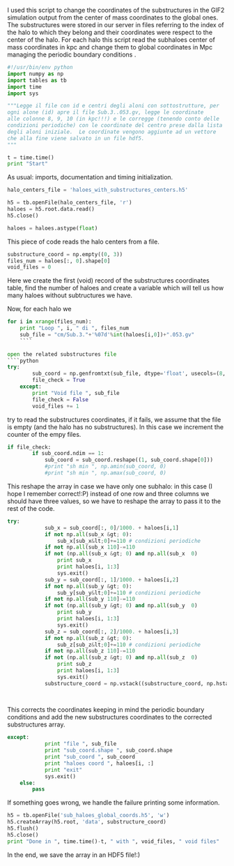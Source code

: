 <!-- 
.. link: 
.. description: 
.. tags: astro/physics, Cosmology, Master Thesis, millennium, N-body, Python, simulation, imported
.. date: 2011-12-04
.. title: GIF2 substructures coordinates correction
.. slug: gif2-substructures-coordinates-correction
-->

I used this script to change the coordinates of the substructures in the GIF2 simulation output from the center of mass coordinates to the global ones. The substructures were stored in our server in files referring to the index of the halo to which they belong and their coordinates were respect to the center of the halo. For each halo this script read the subhaloes center of mass coordinates in kpc and change them to global coordinates in Mpc managing the periodic boundary conditions .    

<!-- TEASER_END -->    

````python
#!/usr/bin/env python
import numpy as np
import tables as tb
import time
import sys

"""Legge il file con id e centri degli aloni con sottostrutture, per
ogni alone (id) apre il file Sub.3..053.gv, legge le coordinate
alle colonne 8, 9, 10 (in kpc!!!) e le corregge (tenendo conto delle
condizioni periodiche) con le coordinate del centro prese dalla lista
degli aloni iniziale.  Le coordinate vengono aggiunte ad un vettore
che alla fine viene salvato in un file hdf5.
"""

t = time.time()
print "Start"
````
    
As usual: imports, documentation and timing initialization.    
    
````python
halo_centers_file = 'haloes_with_substructures_centers.h5'

h5 = tb.openFile(halo_centers_file, 'r')
haloes = h5.root.data.read()
h5.close()

haloes = haloes.astype(float)
````
    
This piece of code reads the halo centers from a file.    
    
````python
substructure_coord = np.empty((0, 3))
files_num = haloes[:, 0].shape[0]
void_files = 0
````
    
Here we create the first (void) record of the substructures coordinates table, find the number of haloes and create a variable which will tell us how many haloes without subtructures we have.    
    
Now, for each halo we    
````python
for i in xrange(files_num):
    print "Loop ", i, " di ", files_num 
    sub_file = "cm/Sub.3."+'%07d'%int(haloes[i,0])+".053.gv"
    ````
    
open the related substructures file     
````python
try:
        sub_coord = np.genfromtxt(sub_file, dtype='float', usecols=(8, 9, 10))
        file_check = True
    except:
        print "Void file ", sub_file
        file_check = False
        void_files += 1
````
    
try to read the substructures coordinates, if it fails, we assume that the file is empty (and the halo has no substructures). In this case we increment the counter of the empy files.    
````python
if file_check:
        if sub_coord.ndim == 1:
            sub_coord = sub_coord.reshape((1, sub_coord.shape[0]))
            #print "sh min ", np.amin(sub_coord, 0)
            #print "sh min ", np.amax(sub_coord, 0)
````
    
This reshape the array in case we have only one subhalo: in this case (I hope I remember correct!:P) instead of one row and three columns we should have three values, so we have to reshape the array to pass it to the rest of the code.    
````python
try:
            sub_x = sub_coord[:, 0]/1000. + haloes[i,1]
            if not np.all(sub_x &gt; 0):
                sub_x[sub_x&lt;0]+=110 # condizioni periodiche
            if not np.all(sub_x 110]-=110
            if not (np.all(sub_x &gt; 0) and np.all(sub_x  0)
                print sub_x 
                print haloes[i, 1:3]
                sys.exit()
            sub_y = sub_coord[:, 1]/1000. + haloes[i,2]
            if not np.all(sub_y &gt; 0):
                sub_y[sub_y&lt;0]+=110 # condizioni periodiche
            if not np.all(sub_y 110]-=110
            if not (np.all(sub_y &gt; 0) and np.all(sub_y  0)
                print sub_y
                print haloes[i, 1:3]
                sys.exit()
            sub_z = sub_coord[:, 2]/1000. + haloes[i,3]
            if not np.all(sub_z &gt; 0):
                sub_z[sub_z&lt;0]+=110 # condizioni periodiche
            if not np.all(sub_z 110]-=110
            if not (np.all(sub_z &gt; 0) and np.all(sub_z  0)
                print sub_z 
                print haloes[i, 1:3]
                sys.exit()
            substructure_coord = np.vstack((substructure_coord, np.hstack((sub_x.reshape((sub_x.shape[0], 1)), 
                                                                           sub_y.reshape((sub_y.shape[0], 1)), 
                                                                           sub_z.reshape((sub_z.shape[0], 1))))))
````
    
This corrects the coordinates keeping in mind the periodic boundary conditions and add the new substructures coordinates to the corrected substructures array.    
````python
except:
            print "file ", sub_file
            print "sub_coord.shape ", sub_coord.shape
            print "sub_coord ", sub_coord
            print "haloes coord ", haloes[i, :]
            print "exit"
            sys.exit()
    else:
        pass
````
    
If something goes wrong, we handle the failure printing some information.    
````python
h5 = tb.openFile('sub_haloes_global_coords.h5', 'w')
h5.createArray(h5.root, 'data', substructure_coord)
h5.flush()
h5.close()
print "Done in ", time.time()-t, " with ", void_files, " void files"
````
    
In the end, we save the array in an HDF5 file!:)
